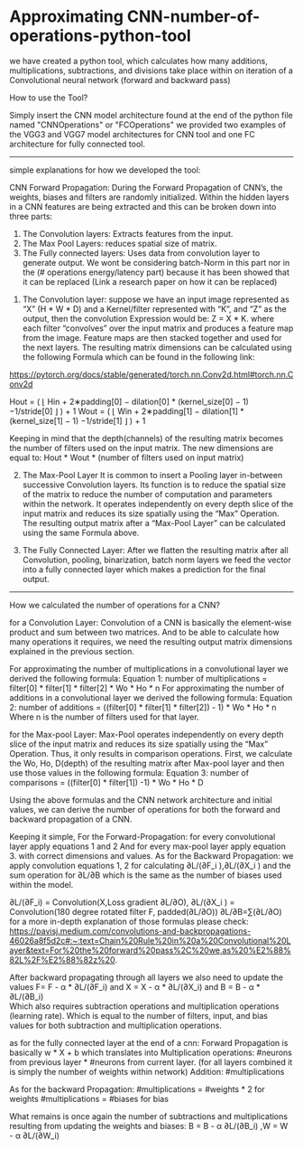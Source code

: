 # Approximating CNN-number-of-operations-python-tool
we have created a python tool, which calculates how many additions, multiplications, subtractions, and divisions take place within on iteration of a Convolutional neural network (forward and backward pass)

How to use the Tool? 

Simply insert the CNN model architecture found at the end of the python file named "CNNOperations" or "FCOperations"
we provided two examples of the VGG3 and VGG7 model architectures for CNN tool and one FC architecture for fully connected tool.

*************************************************************************************************************************
simple explanations for how we developed the tool:

CNN Forward Propagation:
During the Forward Propagation of CNN’s, the weights, biases and filters are randomly initialized. Within the hidden layers in a CNN features are being extracted and this can be broken down into three parts:
1.	The Convolution layers: Extracts features from the input.
2.	The Max Pool Layers: reduces spatial size of matrix.
3.	The Fully connected layers: Uses data from convolution layer to generate output.
We wont be considering batch-Norm in this part nor in the (# operations energy/latency part) because it has been showed that it can be replaced (Link a research paper on how it can be replaced)

1) The Convolution layer: 
suppose we have an input image represented as “X” (H * W * D) and a Kernel/filter represented with “K”, and “Z” as the output, then the convolution Expression would be: Z = X * K. where each filter “convolves” over the input matrix and produces a feature map from the image. Feature maps are then stacked together and used for the next layers. The resulting matrix dimensions can be calculated using the following Formula which can be found in the following link:

https://pytorch.org/docs/stable/generated/torch.nn.Conv2d.html#torch.nn.Conv2d 

Hout = ( ⌊ Hin + 2∗padding[0] − dilation[0] * (kernel_size[0] − 1) −1/stride[0] ⌋ ) + 1
Wout = ( ⌊ Win + 2∗padding[1] − dilation[1] * (kernel_size[1] − 1) −1/stride[1] ⌋ ) + 1

Keeping in mind that the depth(channels) of the resulting matrix becomes the number of filters used on the input matrix. The new dimensions are equal to:
Hout * Wout * (number of filters used on input matrix)

2) The Max-Pool Layer
It is common to insert a Pooling layer in-between successive Convolution layers. Its function is to reduce the spatial size of the matrix to reduce the number of computation and parameters within the network. It operates independently on every depth slice of the input matrix and reduces its size spatially using the “Max” Operation. The resulting output matrix after a “Max-Pool Layer” can be calculated using the same Formula above.

3) The Fully Connected Layer:
After we flatten the resulting matrix after all Convolution, pooling, binarization, batch norm layers we feed the vector into a fully connected layer which makes a prediction for the final output.
*************************************************************************************************************************

How we calculated the number of operations for a CNN?

for a Convolution Layer:
Convolution of a CNN is basically the element-wise product and sum between two matrices. And to be able to calculate how many operations it requires, we need the resulting output matrix dimensions explained in the previous section.

For approximating the number of multiplications in a convolutional layer we derived the following formula:
Equation 1:  number of multiplications = filter[0] * filter[1] * filter[2] * Wo * Ho * n
For approximating the number of additions in a convolutional layer we derived the following formula: 
Equation 2:  number of additions = ((filter[0] * filter[1] * filter[2]) - 1) * Wo * Ho * n
Where n is the number of filters used for that layer.
	
  
for the Max-pool Layer:
Max-Pool operates independently on every depth slice of the input matrix and reduces its size spatially using the “Max” Operation. Thus, it only results in comparison operations. First, we calculate the Wo, Ho, D(depth) of the resulting matrix after Max-pool layer and then use those values in the following formula:
Equation 3:  number of comparisons = ((filter[0] * filter[1]) -1) * Wo * Ho * D 

Using the above formulas and the CNN network architecture and initial values, we can derive the number of operations for both the forward and backward propagation of a CNN.

Keeping it simple,
For the Forward-Propagation: for every convolutional layer apply equations 1 and 2 And for every max-pool layer apply equation 3. with correct dimensions and values.
As for the Backward Propagation: we apply convolution equations 1, 2 for calculating ∂L/(∂F_i ),∂L/(∂X_i ) and the sum operation for ∂L/∂B which is the same as the number of biases used within the model.

∂L/(∂F_i) = Convolution(X,Loss gradient ∂L/∂O), ∂L/(∂X_i ) = Convolution(180 degree rotated filter F, padded(∂L/∂O))
∂L/∂B=∑(∂L/∂O)
for a more in-depth explanation of those formulas please check: https://pavisj.medium.com/convolutions-and-backpropagations-46026a8f5d2c#:~:text=Chain%20Rule%20in%20a%20Convolutional%20Layer&text=For%20the%20forward%20pass%2C%20we,as%20%E2%88%82L%2F%E2%88%82z%20. 

After backward propagating through all layers we also need to update the values 
F= F - α * ∂L/(∂F_i)  and X = X - α * ∂L/(∂X_i)  and B = B - α * ∂L/(∂B_i)   
Which also requires subtraction operations and multiplication operations (learning rate). Which is equal to the number of filters, input, and bias values for both subtraction and multiplication operations.

as for the fully connected layer at the end of a cnn:
Forward Propagation is basically w * X + b which translates into 
Multiplication operations: #neurons from previous layer * #neurons from current layer. 
(for all layers combined it is simply the number of weights within network)
Addition: #multiplications

As for the backward Propagation:
#multiplications = #weights * 2 for weights
#multiplications = #biases  for bias

What remains is once again the number of subtractions and multiplications resulting from updating the weights and biases:
B = B - α ∂L/(∂B_i)   ,W = W - α ∂L/(∂W_i)   

